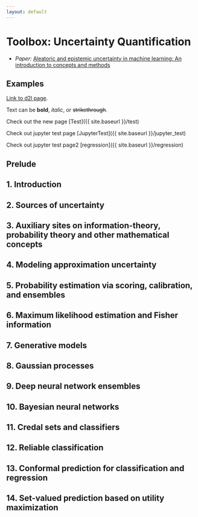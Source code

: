 ```yaml
---
layout: default
---
```


# **Toolbox: Uncertainty Quantification**

- _Paper:_ [Aleatoric and epistemic uncertainty in machine learning: An introduction to concepts and methods](https://link.springer.com/article/10.1007/s10994-021-05946-3)

## Examples

[Link to d2l page](https://d2l.ai/index.html).

Text can be **bold**, _italic_, or ~~strikethrough~~.

Check out the new page [Test]({{ site.baseurl }}/test)

Check out jupyter test page [JupyterTest]({{ site.baseurl }}/jupyter_test)

Check out jupyter test page2 [regression]({{ site.baseurl }}/regression)
## Prelude

## 1. Introduction

## 2. Sources of uncertainty

## 3. Auxiliary sites on information-theory, probability theory and other mathematical concepts

## 4. Modeling approximation uncertainty

## 5. Probability estimation via scoring, calibration, and ensembles

## 6. Maximum likelihood estimation and Fisher information

## 7. Generative models

## 8. Gaussian processes

## 9. Deep neural network ensembles

## 10. Bayesian neural networks

## 11. Credal sets and classifiers

## 12. Reliable classification

## 13. Conformal prediction for classification and regression

## 14. Set-valued prediction based on utility maximization

<!-- ## Header 2

> This is a blockquote following a header.
>
> When something is important enough, you do it even if the odds are not in your favor.

### Header 3

```js
// Javascript code with syntax highlighting.
var fun = function lang(l) {
  dateformat.i18n = require('./lang/' + l)
  return true;
}
```

```ruby
# Ruby code with syntax highlighting
GitHubPages::Dependencies.gems.each do |gem, version|
  s.add_dependency(gem, "= #{version}")
end
```

#### Header 4

*   This is an unordered list following a header.
*   This is an unordered list following a header.
*   This is an unordered list following a header.

##### Header 5

1.  This is an ordered list following a header.
2.  This is an ordered list following a header.
3.  This is an ordered list following a header.

###### Header 6

| head1        | head two          | three |
|:-------------|:------------------|:------|
| ok           | good swedish fish | nice  |
| out of stock | good and plenty   | nice  |
| ok           | good `oreos`      | hmm   |
| ok           | good `zoute` drop | yumm  |

### There's a horizontal rule below this.

* * *

### Here is an unordered list:

*   Item foo
*   Item bar
*   Item baz
*   Item zip

### And an ordered list:

1.  Item one
1.  Item two
1.  Item three
1.  Item four

### And a nested list:

- level 1 item
  - level 2 item
  - level 2 item
    - level 3 item
    - level 3 item
- level 1 item
  - level 2 item
  - level 2 item
  - level 2 item
- level 1 item
  - level 2 item
  - level 2 item
- level 1 item

### Small image

![Octocat](https://github.githubassets.com/images/icons/emoji/octocat.png)

### Large image

![Branching](https://guides.github.com/activities/hello-world/branching.png)


### Definition lists can be used with HTML syntax.

<dl>
<dt>Name</dt>
<dd>Godzilla</dd>
<dt>Born</dt>
<dd>1952</dd>
<dt>Birthplace</dt>
<dd>Japan</dd>
<dt>Color</dt>
<dd>Green</dd>
</dl> -->
